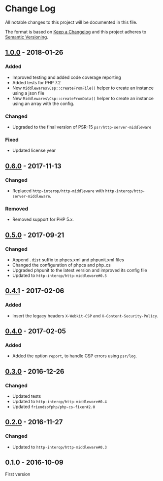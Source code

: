 # Change Log

All notable changes to this project will be documented in this file.

The format is based on [Keep a Changelog](http://keepachangelog.com/) 
and this project adheres to [Semantic Versioning](http://semver.org/).

## [1.0.0] - 2018-01-26

### Added

- Improved testing and added code coverage reporting
- Added tests for PHP 7.2
- New `Middlewares\Csp::createFromFile()` helper to create an instance using a json file
- New `Middlewares\Csp::createFromData()` helper to create an instance using an array with the config.

### Changed

- Upgraded to the final version of PSR-15 `psr/http-server-middleware`

### Fixed

- Updated license year

## [0.6.0] - 2017-11-13

### Changed

- Replaced `http-interop/http-middleware` with  `http-interop/http-server-middleware`.

### Removed

- Removed support for PHP 5.x.

## [0.5.0] - 2017-09-21

### Changed

- Append `.dist` suffix to phpcs.xml and phpunit.xml files
- Changed the configuration of phpcs and php_cs
- Upgraded phpunit to the latest version and improved its config file
- Updated to `http-interop/http-middleware#0.5`

## [0.4.1] - 2017-02-06

### Added

- Insert the legacy headers `X-Webkit-CSP` and `X-Content-Security-Policy`.

## [0.4.0] - 2017-02-05

### Added

- Added the option `report`, to handle CSP errors using `psr/log`.

## [0.3.0] - 2016-12-26

### Changed

- Updated tests
- Updated to `http-interop/http-middleware#0.4`
- Updated `friendsofphp/php-cs-fixer#2.0`

## [0.2.0] - 2016-11-27

### Changed

- Updated to `http-interop/http-middleware#0.3`

## 0.1.0 - 2016-10-09

First version

[1.0.0]: https://github.com/middlewares/csp/compare/v0.6.0...v1.0.0
[0.6.0]: https://github.com/middlewares/csp/compare/v0.5.0...v0.6.0
[0.5.0]: https://github.com/middlewares/csp/compare/v0.4.1...v0.5.0
[0.4.1]: https://github.com/middlewares/csp/compare/v0.4.0...v0.4.1
[0.4.0]: https://github.com/middlewares/csp/compare/v0.3.0...v0.4.0
[0.3.0]: https://github.com/middlewares/csp/compare/v0.2.0...v0.3.0
[0.2.0]: https://github.com/middlewares/csp/compare/v0.1.0...v0.2.0
